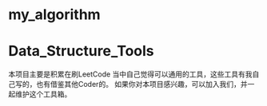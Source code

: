 # my_algorithm
# Data_Structure_Tools
本项目主要是积累在刷LeetCode 当中自己觉得可以通用的工具，这些工具有我自己写的，也有借鉴其他Coder的。
如果你对本项目感兴趣，可以加入我们，并一起维护这个工具箱。
